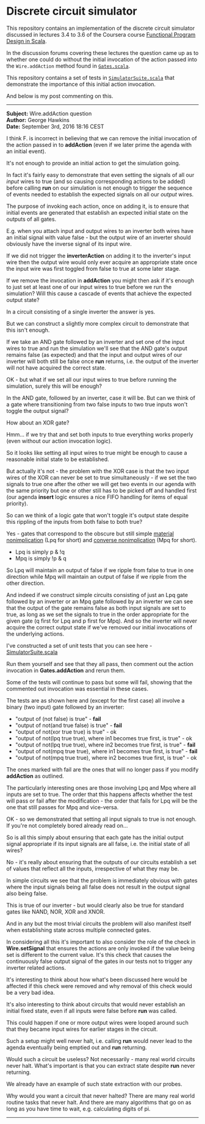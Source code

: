Discrete circuit simulator
==========================

This repository contains an implementation of the discrete circuit simulator discussed in lectures 3.4 to 3.6 of the Coursera course [Functional Program Design in Scala](https://www.coursera.org/learn/progfun2).

In the discussion forums covering these lectures the question came up as to whether one could do without the initial invocation of the action passed into the `Wire.addAction` method found in [`Gates.scala`](src/main/scala/week3/Gates.scala).

This repository contains a set of tests in [`SimulatorSuite.scala`](https://github.com/george-hawkins/discrete-circuit-simulator/blob/master/src/test/scala/week3/SimulatorSuite.scala) that demonstrate the importance of this initial action invocation.

And below is my post commenting on this.

---

**Subject:** Wire.addAction question  
**Author:** George Hawkins  
**Date:** September 3rd, 2016 18:16 CEST

I think F. is incorrect in believing that we can remove the initial invocation of the action passed in to **addAction** (even if we later prime the agenda with an initial event).

It's not enough to provide an initial action to get the simulation going.

In fact it's fairly easy to demonstrate that even setting the signals of all our _input_ wires to true (and so causing corresponding actions to be added) before calling **run** on our simulation is not enough to trigger the sequence of events needed to establish the expected signals on all our _output_ wires.

The purpose of invoking each action, once on adding it, is to ensure that initial events are generated that establish an expected initial state on the outputs of all gates.

E.g. when you attach input and output wires to an inverter both wires have an initial signal with value false - but the output wire of an inverter should obviously have the inverse signal of its input wire.

If we did not trigger the **inverterAction** on adding it to the inverter's input wire then the output wire would only ever acquire an appropriate state once the input wire was first toggled from false to true at some later stage.

If we remove the invocation in **addAction** you might then ask if it's enough to just set at least one of our input wires to true before we run the simulation? Will this cause a cascade of events that achieve the expected output state?

In a circuit consisting of a single inverter the answer is yes.

But we can construct a slightly more complex circuit to demonstrate that this isn't enough.

If we take an AND gate followed by an inverter and set one of the input wires to true and run the simulation we'll see that the AND gate's output remains false (as expected) and that the input and output wires of our inverter will both still be false once **run** returns, i.e. the output of the inverter will not have acquired the correct state.

OK - but what if we set all our input wires to true before running the simulation, surely this will be enough?

In the AND gate, followed by an inverter, case it will be. But can we think of a gate where transitioning from two false inputs to two true inputs won't toggle the output signal?

How about an XOR gate?

Hmm... if we try that and set both inputs to true everything works properly (even without our action invocation logic).

So it looks like setting all input wires to true might be enough to cause a reasonable initial state to be established.

But actually it's not - the problem with the XOR case is that the two input wires of the XOR can never be set to true simultaneously - if we set the two signals to true one after the other we will get two events in our agenda with the same priority but one or other still has to be picked off and handled first (our agenda **insert** logic ensures a nice FIFO handling for items of equal priority).

So can we think of a logic gate that won't toggle it's output state despite this rippling of the inputs from both false to both true?

Yes - gates that correspond to the obscure but still simple [material nonimplication](https://en.wikipedia.org/wiki/Material_nonimplication) (Lpq for short) and [converse nonimplication](https://en.wikipedia.org/wiki/Converse_nonimplication) (Mpq for short).

* Lpq is simply p & !q
* Mpq is simply !p & q

So Lpq will maintain an output of false if we ripple from false to true in one direction while Mpq will maintain an output of false if we ripple from the other direction.

And indeed if we construct simple circuits consisting of just an Lpq gate followed by an inverter or an Mpq gate followed by an inverter we can see that the output of the gate remains false as both input signals are set to true, as long as we set the signals to true in the order appropriate for the given gate (q first for Lpq and p first for Mpq). And so the inverter will never acquire the correct output state if we've removed our initial invocations of the underlying actions.

I've constructed a set of unit tests that you can see here - [SimulatorSuite.scala](src/test/scala/week3/SimulatorSuite.scala)

Run them yourself and see that they all pass, then comment out the action invocation in **Gates.addAction** and rerun them.

Some of the tests will continue to pass but some will fail, showing that the commented out invocation was essential in these cases.

The tests are as shown here and (except for the first case) all involve a binary (two input) gate followed by an inverter:

* "output of (not false) is true" - **fail**
* "output of not(and true false) is true" - **fail**
* "output of not(xor true true) is true" - ok
* "output of not(lpq true true), where in1 becomes true first, is true" - ok
* "output of not(lpq true true), where in2 becomes true first, is true" - **fail**
* "output of not(mpq true true), where in1 becomes true first, is true" - **fail**
* "output of not(mpq true true), where in2 becomes true first, is true" - ok

The ones marked with fail are the ones that will no longer pass if you modify **addAction** as outlined.

The particularly interesting ones are those involving Lpq and Mpq where all inputs are set to true. The order that this happens affects whether the test will pass or fail after the modification - the order that fails for Lpq will be the one that still passes for Mpq and vice-versa.

OK - so we demonstrated that setting all input signals to true is not enough. If you're not completely bored already read on...

So is all this simply about ensuring that each gate has the initial output signal appropriate if its input signals are all false, i.e. the initial state of all wires?

No - it's really about ensuring that the outputs of our circuits establish a set of values that reflect all the inputs, irrespective of what they may be.

In simple circuits we see that the problem is immediately obvious with gates where the input signals being all false does not result in the output signal also being false.

This is true of our inverter - but would clearly also be true for standard gates like NAND, NOR, XOR and XNOR.

And in any but the most trivial circuits the problem will also manifest itself when establishing state across multiple connected gates.

In considering all this it's important to also consider the role of the check in **Wire.setSignal** that ensures the actions are only invoked if the value being set is different to the current value. It's this check that causes the continuously false output signal of the gates in our tests not to trigger any inverter related actions.

It's interesting to think about how what's been discussed here would be affected if this check were removed and why removal of this check would be a very bad idea.

It's also interesting to think about circuits that would never establish an initial fixed state, even if all inputs were false before **run** was called.

This could happen if one or more output wires were looped around such that they became input wires for earlier stages in the circuit.

Such a setup might well never halt, i.e. calling **run** would never lead to the agenda eventually being emptied out and **run** returning.

Would such a circuit be useless? Not necessarily - many real world circuits never halt. What's important is that you can extract state despite **run** never returning.

We already have an example of such state extraction with our probes.

Why would you want a circuit that never halted? There are many real world routine tasks that never halt. And there are many algorithms that go on as long as you have time to wait, e.g. calculating digits of pi.

---
